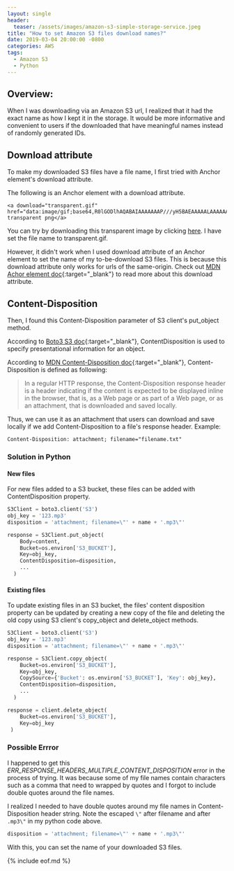 ```yaml
---
layout: single
header:
  teaser: /assets/images/amazon-s3-simple-storage-service.jpeg
title: "How to set Amazon S3 files download names?"
date: 2019-03-04 20:00:00 -0800
categories: AWS
tags:
  - Amazon S3
  - Python
---
```


## Overview: 
When I was downloading via an Amazon S3 url, I realized that it had the exact name as how I kept it in the storage. It would be more informative and convenient to users if the downloaded that have meaningful names instead of randomly generated IDs. 

## Download attribute
To make my downloaded S3 files have a file name, I first tried with Anchor element's download attribute.

The following is an Anchor element with a download attribute.
```
<a download="transparent.gif" href="data:image/gif;base64,R0lGODlhAQABAIAAAAAAAP///yH5BAEAAAAALAAAAAABAAEAAAIBRAA7">Download transparent png</a>
```

You can try by downloading this transparent image by clicking <a download="transparent.gif" href="data:image/gif;base64,R0lGODlhAQABAIAAAAAAAP///yH5BAEAAAAALAAAAAABAAEAAAIBRAA7">here</a>. I have set the file name to transparent.gif.

However, it didn't work when I used download attribute of an Anchor element to set the name of my to-be-download S3 files. This is because this download attribute only works for urls of the same-origin. Check out [MDN Achor element doc](https://developer.mozilla.org/en-US/docs/Web/HTML/Element/a#Attributes){:target="_blank"} to read more about this download attribute.

## Content-Disposition
Then, I found this Content-Disposition parameter of S3 client's put_object method.

According to [Boto3 S3 doc](https://boto3.amazonaws.com/v1/documentation/api/latest/reference/services/s3.html#s3.Client.put_object){:target="_blank"}, ContentDisposition is used to specify presentational information for an object.

According to [MDN Content-Disposition doc](https://developer.mozilla.org/en-US/docs/Web/HTTP/Headers/Content-Disposition){:target="_blank"}, Content-Disposition is defined as following:
> In a regular HTTP response, the Content-Disposition response header is a header indicating if the content is expected to be displayed inline in the browser, that is, as a Web page or as part of a  Web page, or as an attachment, that is downloaded and saved locally.

Thus, we can use it as an attachment that users can download and save locally if we add Content-Disposition to a file's response header. Example: 
```
Content-Disposition: attachment; filename="filename.txt"
```

### Solution in Python
#### New files
For new files added to a S3 bucket, these files can be added with ContentDisposition property.
```python
S3Client = boto3.client('S3')
obj_key = '123.mp3'
disposition = 'attachment; filename=\"' + name + '.mp3\"'

response = S3Client.put_object(
    Body=content,
    Bucket=os.environ['S3_BUCKET'],
    Key=obj_key,
    ContentDisposition=disposition,
    ...
  )
```
#### Existing files
To update existing files in an S3 bucket, the files' content disposition property can be updated by creating a new copy of the file and deleting the old copy using S3 client's copy_object and delete_object methods.
```python
S3Client = boto3.client('S3')
obj_key = '123.mp3'
disposition = 'attachment; filename=\"' + name + '.mp3\"'

response = S3Client.copy_object(
    Bucket=os.environ['S3_BUCKET'],
    Key=obj_key,
    CopySource={'Bucket': os.environ['S3_BUCKET'], 'Key': obj_key},
    ContentDisposition=disposition,
    ...
  )

response = client.delete_object(
    Bucket=os.environ['S3_BUCKET'],
    Key=obj_key
 )
```

### Possible Errror
I happened to get this *ERR_RESPONSE_HEADERS_MULTIPLE_CONTENT_DISPOSITION* error in the process of trying. It was because some of my file names contain characters such as a comma that need to wrapped by quotes and I forgot to include double quotes around the file names. 

I realized I needed to have double quotes around my file names in Content-Disposition header string. Note the escaped `\"` after filename and after `.mp3\"` in my python code above.

```python
disposition = 'attachment; filename=\"' + name + '.mp3\"'
```

With this, you can set the name of your downloaded S3 files.

{% include eof.md %}